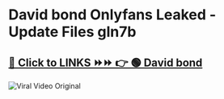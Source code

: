 
 # David bond Onlyfans Leaked - Update Files gln7b

## <h2><a href="https://clipsfans.com/David_bond&ref=git">🔗 Click to LINKS ⏩⏩ 👉 🟢 David bond </a></h2>

<a href="https://clipsfans.com/David_bond&ref=git" rel="nofollow" data-target="animated-image.originalLink"><img src="https://i.ibb.co.com/xMMVF88/686577567.gif" alt="Viral Video Original" style="max-width: 100%; display: inline-block;" data-target="animated-image.originalImage"></a>

